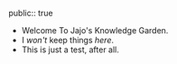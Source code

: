 public:: true

- Welcome To Jajo's Knowledge Garden.
- I *won't* keep things *here*.
- This is just a test, after all.
